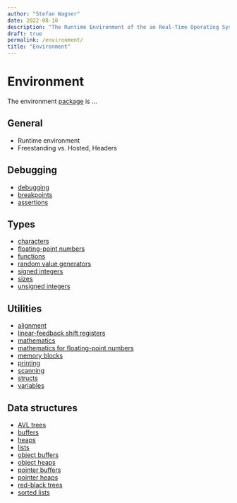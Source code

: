```yaml
---
author: "Stefan Wagner"
date: 2022-08-10
description: "The Runtime Environment of the ao Real-Time Operating System (RTOS)."
draft: true
permalink: /environment/
title: "Environment"
---
```


# Environment

The environment [package](../code/index.md#packages) is ...

## General

- Runtime environment
- Freestanding vs. Hosted, Headers

## Debugging

- [debugging](debug.md)
- [breakpoints](break.md)
- [assertions](assert.md)

## Types

- [characters](char.md)
- [floating-point numbers](float.md)
- [functions](func.md)
- [random value generators](rand.md)
- [signed integers](int.md)
- [sizes](size.md)
- [unsigned integers](uint.md)

## Utilities

- [alignment](align.md)
- [linear-feedback shift registers](lfsr.md)
- [mathematics](math.md)
- [mathematics for floating-point numbers](mathf.md)
- [memory blocks](mem.md)
- [printing](print.md)
- [scanning](scan.md)
- [structs](struct.md)
- [variables](var.md)

## Data structures

- [AVL trees](avl.md)
- [buffers](buffer.md)
- [heaps](heap.md)
- [lists](list.md)
- [object buffers](buffer4obj.md)
- [object heaps](heap4obj.md)
- [pointer buffers](buffer4ptr.md)
- [pointer heaps](heap4ptr.md)
- [red-black trees](rb.md)
- [sorted lists](slist.md)
